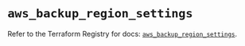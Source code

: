 # `aws_backup_region_settings`

Refer to the Terraform Registry for docs: [`aws_backup_region_settings`](https://registry.terraform.io/providers/hashicorp/aws/5.90.0/docs/resources/backup_region_settings).
